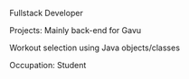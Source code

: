 Fullstack Developer

Projects:
Mainly back-end for Gavu

Workout selection using Java objects/classes

Occupation:
Student

